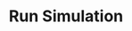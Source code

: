 ---
title: Run Simulation
excerpt: ''
api:
  file: sentio-api.json
  operationId: SimulateTransactionOnFork
deprecated: false
hidden: false
metadata:
  title: ''
  description: ''
  robots: index
next:
  description: ''
---